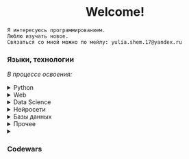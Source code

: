<h1 align="center">Welcome!</h1>

```
Я интересуюсь программированием.
Люблю изучать новое.
Связаться со мной можно по мейлу: yulia.shem.17@yandex.ru
```
### Языки, технологии
<i>В процессе освоения:</i>
<details>
<summary>
Python
</summary>

- Flask
</details>

<details>
<summary>
Web
</summary>
    
- Flask
- HTML
- CSS
- Javascript
- Bootstrap
</details>

<details>
<summary>
Data Science
</summary>

- Jupyter Notebook
- Pandas
- Numpy
- Matplotlib
- Seaborn
</details>

<details>
<summary>
Нейросети
</summary>
    
- Pytorch
</details>

<details>
<summary>
Базы данных
</summary>

- SQLAlchemy
</details>

<details>
<summary>
Прочее
</summary>

- Git
- Github
</details>

<details>
<summary>
<h3>Codewars</h3>
</summary>
<img src='https://www.codewars.com/users/yulia.shem/badges/large' width='50%' align='center'>
<picture>
    <source media="(prefers-color-scheme: light)" srcset="https://codewars-stats-ignacio-cuadra.vercel.app/?username=yulia.shem&theme=light&primaryColor=3c7ebb">
    <img align="left" width="450">
</picture>
</details>
